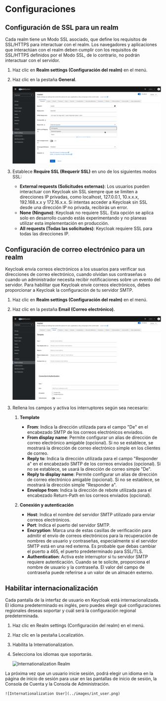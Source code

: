 # Configuraciones

## Configuración de SSL para un realm

Cada realm tiene un Modo SSL asociado, que define los requisitos de SSL/HTTPS para interactuar con el realm. Los navegadores y aplicaciones que interactúan con el realm deben cumplir con los requisitos de SSL/HTTPS definidos por el Modo SSL, de lo contrario, no podrán interactuar con el servidor.

1. Haz clic en **Realm settings (Configuración del realm)** en el menú.
2. Haz clic en la pestaña **General**.

    ![SSL Realm](../images/realm_ssl.png)
    
3. Establece **Require SSL (Requerir SSL)** en uno de los siguientes modos SSL:
   - **External requests (Solicitudes externas)**: Los usuarios pueden interactuar con Keycloak sin SSL siempre que se limiten a direcciones IP privadas, como localhost, 127.0.0.1, 10.x.x.x, 192.168.x.x y 172.16.x.x. Si intentas acceder a Keycloak sin SSL desde una dirección IP no privada, recibirás un error.
   - **None (Ninguno)**: Keycloak no requiere SSL. Esta opción se aplica solo en desarrollo cuando estás experimentando y no planeas utilizar esta implementación en producción.
   - **All requests (Todas las solicitudes)**: Keycloak requiere SSL para todas las direcciones IP.
   
## Configuración de correo electrónico para un realm

Keycloak envía correos electrónicos a los usuarios para verificar sus direcciones de correo electrónico, cuando olvidan sus contraseñas o cuando un administrador necesita recibir notificaciones sobre un evento del servidor. Para habilitar que Keycloak envíe correos electrónicos, debes proporcionar a Keycloak la configuración de tu servidor SMTP.

1. Haz clic en **Realm settings (Configuración del realm)** en el menú.

2. Haz clic en la pestaña **Email (Correo electrónico)**.

    ![SSL Realm](../images/realm_mail.png)
  
3. Rellena los campos y activa los interruptores según sea necesario:

    1. **Template**
      
        - **From**: Indica la dirección utilizada para el campo "De" en el encabezado SMTP de los correos electrónicos enviados.
        - **From display name**: Permite configurar un alias de dirección de correo electrónico amigable (opcional). Si no se establece, se mostrará la dirección de correo electrónico simple en los clientes de correo.
        - **Reply to**: Indica la dirección utilizada para el campo "Responder a" en el encabezado SMTP de los correos enviados (opcional). Si no se establece, se usará la dirección de correo simple "De".
        - **Reply to display name**: Permite configurar un alias de dirección de correo electrónico amigable (opcional). Si no se establece, se mostrará la dirección simple "Responder a".
        - **Envelope from**: Indica la dirección de rebote utilizada para el encabezado Return-Path en los correos enviados (opcional).
        
    2. **Conexión y autenticación**
        
        - **Host**: Indica el nombre del servidor SMTP utilizado para enviar correos electrónicos.
        - **Port**: Indica el puerto del servidor SMTP.
        - **Encryption**: Marca una de estas casillas de verificación para admitir el envío de correos electrónicos para la recuperación de nombres de usuario y contraseñas, especialmente si el servidor SMTP está en una red externa. Es probable que debas cambiar el puerto a 465, el puerto predeterminado para SSL/TLS.
        - **Authentication**: Activa este interruptor si tu servidor SMTP requiere autenticación. Cuando se te solicite, proporciona el nombre de usuario y la contraseña. El valor del campo de contraseña puede referirse a un valor de un almacén externo.
        
## Habilitar internacionalización

Cada pantalla de la interfaz de usuario en Keycloak está internacionalizada. El idioma predeterminado es inglés, pero puedes elegir qué configuraciones regionales deseas soportar y cuál será la configuración regional predeterminada.

1. Haz clic en Realm settings (Configuración del realm) en el menú.

2. Haz clic en la pestaña Localizatión.

3. Habilita la Internationalization.

4. Selecciona los idiomas que soportarás.
    
    ![Internationalization Realm](../images/realm_int.png) 
    
La próxima vez que un usuario inicie sesión, podrá elegir un idioma en la página de inicio de sesión para usar en las pantallas de inicio de sesión, la Consola de Cuenta y la Consola de Administración.

    ![Internationalization User](../images/int_user.png)
      
